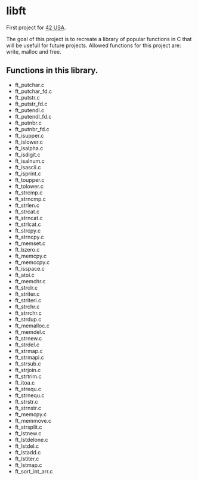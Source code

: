 # libft

First project for [42 USA](https://www.42.us.org/).

The goal of this project is to recreate a library of popular functions in C that will be usefull for future projects.
Allowed functions for this project are: write, malloc and free.

## Functions in this library.
* ft_putchar.c
* ft_putchar_fd.c
* ft_putstr.c
* ft_putstr_fd.c
* ft_putendl.c
* ft_putendl_fd.c
* ft_putnbr.c
* ft_putnbr_fd.c
* ft_isupper.c
* ft_islower.c
* ft_isalpha.c
* ft_isdigit.c
* ft_isalnum.c
* ft_isascii.c
* ft_isprint.c
* ft_toupper.c
* ft_tolower.c
* ft_strcmp.c
* ft_strncmp.c
* ft_strlen.c
* ft_strcat.c
* ft_strncat.c
* ft_strlcat.c
* ft_strcpy.c
* ft_strncpy.c
* ft_memset.c
* ft_bzero.c
* ft_memcpy.c
* ft_memccpy.c
* ft_isspace.c
* ft_atoi.c
* ft_memchr.c
* ft_strclr.c
* ft_striter.c
* ft_striteri.c
* ft_strchr.c
* ft_strrchr.c
* ft_strdup.c
* ft_memalloc.c
* ft_memdel.c
* ft_strnew.c
* ft_strdel.c
* ft_strmap.c
* ft_strmapi.c
* ft_strsub.c
* ft_strjoin.c
* ft_strtrim.c
* ft_itoa.c
* ft_strequ.c
* ft_strnequ.c
* ft_strstr.c
* ft_strnstr.c
* ft_memcpy.c
* ft_memmove.c
* ft_strsplit.c
* ft_lstnew.c
* ft_lstdelone.c
* ft_lstdel.c
* ft_lstadd.c
* ft_lstiter.c
* ft_lstmap.c
* ft_sort_int_arr.c
